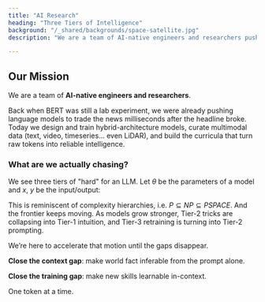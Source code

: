 ```yaml
---
title: "AI Research"
heading: "Three Tiers of Intelligence"
background: "/_shared/backgrounds/space-satellite.jpg"
description: "We are a team of AI-native engineers and researchers pushing the boundaries of what's possible with language models."

---
```


## Our Mission

We are a team of **AI-native engineers and researchers**. 

Back when BERT was still a lab experiment, we were already pushing language models to trade the news milliseconds after the headline broke. Today we design and train hybrid-architecture models, curate multimodal data (text, video, timeseries... even LiDAR), and build the curricula that turn raw tokens into reliable intelligence.

### What are we actually chasing?

We see three tiers of "hard" for an LLM. Let $\theta$ be the parameters of a model and $x$, $y$ be the input/output:

<AITierCard tier="1" title="Known Knowledge" description="The model already knows. Most standard chatbots live here—responding from memorized knowledge." formula="y = θ(x)" delay="0" />

<AITierCard tier="2" title="Contextual Reasoning" description="The model can figure it out—if we hand it the right context. Most agentic frameworks and RAG systems fit this description." formula="y = θ(x̃ + x)" delay="200" />

<AITierCard tier="3" title="Adaptive Learning" description="The model itself must change to solve the problem. This is fine-tuning—adapting parameters to new domains or tasks." formula="y = (θ + Δθ)(x)" delay="400" />

This is reminiscent of complexity hierarchies, i.e. $P \subseteq NP \subseteq PSPACE$. And the frontier keeps moving. As models grow stronger, Tier-2 tricks are collapsing into Tier-1 intuition, and Tier-3 retraining is turning into Tier-2 prompting.

We’re here to accelerate that motion until the gaps disappear.

**Close the context gap**: make world fact inferable from the prompt alone.

**Close the training gap**: make new skills learnable in-context.

One token at a time.
